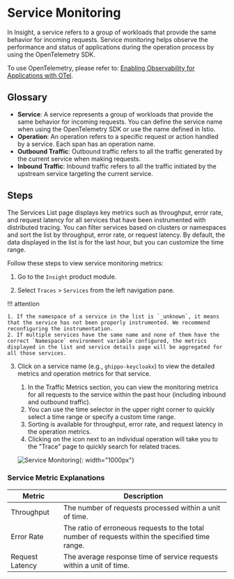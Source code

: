 # Service Monitoring

In Insight, a service refers to a group of workloads that provide the same behavior for incoming requests. Service monitoring helps observe the performance and status of applications during the operation process by using the OpenTelemetry SDK.

To use OpenTelemetry, please refer to: [Enabling Observability for Applications with OTel](https://docs.daocloud.io/insight/user-guide/quickstart/otel/).

## Glossary

- **Service**: A service represents a group of workloads that provide the same behavior for incoming requests. You can define the service name when using the OpenTelemetry SDK or use the name defined in Istio.
- **Operation**: An operation refers to a specific request or action handled by a service. Each span has an operation name.
- **Outbound Traffic**: Outbound traffic refers to all the traffic generated by the current service when making requests.
- **Inbound Traffic**: Inbound traffic refers to all the traffic initiated by the upstream service targeting the current service.

## Steps

The Services List page displays key metrics such as throughput, error rate, and request latency for all services that have been instrumented with distributed tracing. You can filter services based on clusters or namespaces and sort the list by throughput, error rate, or request latency. By default, the data displayed in the list is for the last hour, but you can customize the time range.

Follow these steps to view service monitoring metrics:

1. Go to the `Insight` product module.

2. Select `Traces` > `Services` from the left navigation pane.


!!! attention

    1. If the namespace of a service in the list is `_unknown`, it means that the service has not been properly instrumented. We recommend reconfiguring the instrumentation.
    2. If multiple services have the same name and none of them have the correct `Namespace` environment variable configured, the metrics displayed in the list and service details page will be aggregated for all those services.

3. Click on a service name (e.g., `ghippo-keycloakx`) to view the detailed metrics and operation metrics for that service.

   1. In the Traffic Metrics section, you can view the monitoring metrics for all requests to the service within the past hour (including inbound and outbound traffic).
   2. You can use the time selector in the upper right corner to quickly select a time range or specify a custom time range.
   3. Sorting is available for throughput, error rate, and request latency in the operation metrics.
   4. Clicking on the icon next to an individual operation will take you to the "Trace" page to quickly search for related traces.

    ![Service Monitoring](../../images/service01.png){: width="1000px"}

### Service Metric Explanations

| Metric | Description |
| ------ | ----------- |
| Throughput | The number of requests processed within a unit of time. |
| Error Rate | The ratio of erroneous requests to the total number of requests within the specified time range. |
| Request Latency | The average response time of service requests within a unit of time. |
